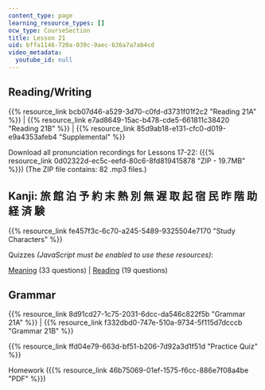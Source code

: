 ```yaml
---
content_type: page
learning_resource_types: []
ocw_type: CourseSection
title: Lesson 21
uid: bffa1146-720a-039c-9aec-636a7a7ab4cd
video_metadata:
  youtube_id: null
---
```


Reading/Writing
---------------

{{% resource_link bcb07d46-a529-3d70-c0fd-d3731f01f2c2 "Reading 21A" %}} | {{% resource_link e7ad8649-15ac-b478-cde5-661811c38420 "Reading 21B" %}} | {{% resource_link 85d9ab18-e131-cfc0-d019-e9a4353afeb4 "Supplemental" %}}

Download all pronunciation recordings for Lessons 17-22: ({{% resource_link 0d02322d-ec5c-eefd-80c6-8fd819415878 "ZIP - 19.7MB" %}}) (The ZIP file contains: 82 .mp3 files.)

Kanji: 旅 館 泊 予 約 末 熱 別 無 遅 取 起 宿 民 昨 階 助 経 済 験
----------------------------------------------

{{% resource_link fe457f3c-6c70-a245-5489-9325504e7170 "Study Characters" %}}

Quizzes _(JavaScript must be enabled to use these resources)_:

[Meaning](/ans7870/21f/21f.504/s09/lesson21/kanji21-mean/kq21meanq1.html) (33 questions) | [Reading](/ans7870/21f/21f.504/s09/lesson21/kanji21-read/kq21readq1.html) (19 questions)

Grammar
-------

{{% resource_link 8d91cd27-1c75-2031-6dcc-da546c822f5b "Grammar 21A" %}} | {{% resource_link f332dbd0-747e-510a-9734-5f115d7dcccb "Grammar 21B" %}}

{{% resource_link ffd04e79-663d-bf51-b206-7d92a3d1f51d "Practice Quiz" %}}

Homework ({{% resource_link 46b75069-01ef-1575-f6cc-886e7f08a4be "PDF" %}})